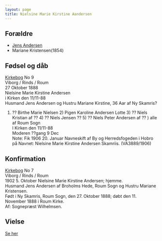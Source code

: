```yaml
---
layout: page
title: Nielsine Marie Kirstine Aandersen
---
```


## Forældre
* [Jens Andersen](/stamt/jens-andersen/)
* Mariane Kristensen(1854)

## Fødsel og dåb
[Kirkebog](https://www.danishfamilysearch.dk/churchbook/sogn2049/churchlisting135512/opslag14685002) No 9  
Viborg / Rinds / Roum  
27 Oktober 1888  
Nielsine Marie Kirstine Andersen   
i Kirken den 11/11-88  
Husmand Jens Andersen og Hustru Mariane Kirstine, 36 Aar af Ny Skamris?  
1) ?? Birthe Marie Nielsen 2) Pigen Karoline Andersen Lotte 3) ?? Niels Kristian af ?? 4) ?? Niels Jensen ?? 5) ?? Niels Peter Andersen af ?? ) alle af Roum Sogn  
I Kirken den 11/11-88  
Moderen ??gang 9 Dec  
Note: Fik 1906 20. Januar Navneskift af By og Herredsfogeden i Hobro på Navnet: Nielsine Marie Kirstine Andersen Skamriis. (VA3889/1906)

## Konfirmation
[Kirkebog](https://www.danishfamilysearch.dk/churchbook/sogn2049/churchlisting19134/opslag3865535) No 7  
Viborg / Rinds / Roum  
1902 5. Oktober
Nielsine Marie Kirstine Andersen; hjemme.  
Husmand Jens Andersen af Broholms Hede, Roum Sogn og Hustru Mariane Kristensen.  
Født i Ny Skamris, Roum Sogn, den 27. Oktober 1888; døbt den 11. November 1888 i Roum Kirke.  
Af: Sognepræst Wilhelmsen.  

## Vielse
[Se her](/stamt/soeren-kristian-soerensen/)
